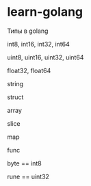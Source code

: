 # learn-golang

Типы в golang

int8, int16, int32, int64

uint8, uint16, uint32, uint64

float32, float64

string

struct

array

slice

map

func

byte == int8

rune == uint32



